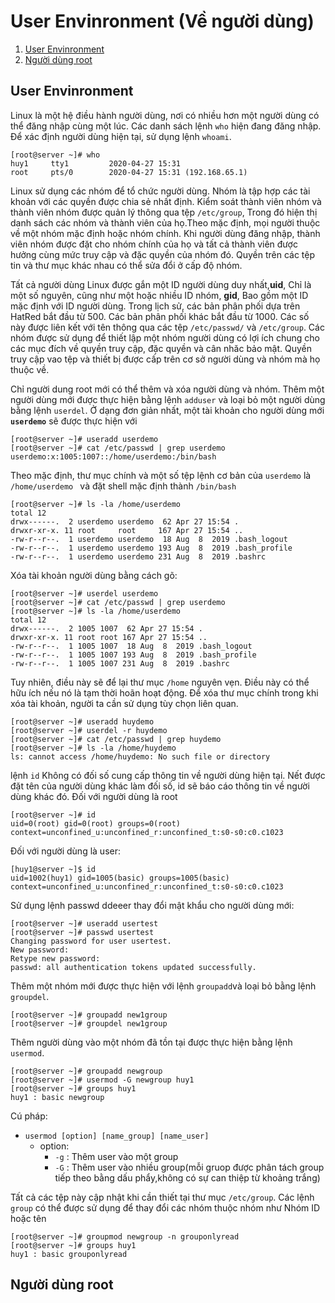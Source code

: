 # User Envinronment (Về người dùng)
1. [User Envinronment](#UserEnvinronment)
2. [Người dùng root](#ngườidùngroot)
## User Envinronment
Linux là một hệ điều hành người dùng, nơi có nhiều hơn một người dùng có thể đăng nhập cùng một lúc. Các danh sách lệnh ``who`` hiện đang đăng nhập. Để xác định người dùng hiện tại, sử dụng lệnh ``whoami``.

``` 
[root@server ~]# who
huy1     tty1         2020-04-27 15:31
root     pts/0        2020-04-27 15:31 (192.168.65.1)
```
Linux sử dụng các nhóm để tổ chức người dùng. Nhóm là tập hợp các tài khoản với các quyền được chia sẻ nhất định. Kiểm soát thành viên nhóm và thành viên nhóm được quản lý thông qua tệp `/etc/group`, Trong đó hiện thị danh sách các nhóm và thành viên của họ.Theo mặc định, mọi người thuộc về một nhóm mặc định hoặc nhóm chính. Khi người dùng đăng nhập, thành viên nhóm được đặt cho nhóm chính của họ và tất cả thành viên được hưởng cùng mức truy cập và đặc quyền của nhóm đó. Quyền trên các tệp tin và thư mục khác nhau có thể sửa đổi ở cấp độ nhóm.

Tất cả người dùng Linux được gắn một ID người dùng duy nhất,**uid**, Chỉ là một số nguyên, cũng như một hoặc nhiều ID nhóm, **gid**, Bao gồm một ID mặc định với ID người dùng. Trong lịch sử, các bản phân phối dựa trên HatRed bắt đầu từ 500. Các bản phân phối khác bắt đầu từ 1000. Các số này được liên kết với tên thông qua các tệp `/etc/passwd/` và `/etc/group`. Các nhóm được sử dụng để thiết lập một nhóm người dùng có lợi ích chung cho các mục đích về quyền truy cập, đặc quyền và cân nhăc bảo mật. Quyền truy cập vao tệp và thiết bị được cấp trên cơ sở người dùng và nhóm mà họ thuộc về.

Chỉ người dung root mới có thể thêm và xóa  người dùng và nhóm. Thêm một người dùng mới được thực hiện bằng lệnh `adduser` và loại bỏ một người dùng bằng lệnh `userdel`. Ở dạng đơn giản nhất, một tài khoản cho người dùng mới **``userdemo``** sẽ được thực hiện với

```
[root@server ~]# useradd userdemo
[root@server ~]# cat /etc/passwd | grep userdemo
userdemo:x:1005:1007::/home/userdemo:/bin/bash
```
Theo mặc định, thư mục chính và một số tệp lệnh cơ bản của `userdemo` là `/home/userdemo ` và đặt shell mặc định thành `/bin/bash`
```
[root@server ~]# ls -la /home/userdemo
total 12
drwx------.  2 userdemo userdemo  62 Apr 27 15:54 .
drwxr-xr-x. 11 root     root     167 Apr 27 15:54 ..
-rw-r--r--.  1 userdemo userdemo  18 Aug  8  2019 .bash_logout
-rw-r--r--.  1 userdemo userdemo 193 Aug  8  2019 .bash_profile
-rw-r--r--.  1 userdemo userdemo 231 Aug  8  2019 .bashrc
```

Xóa tài khoản người dùng bằng cách gõ:

```
[root@server ~]# userdel userdemo
[root@server ~]# cat /etc/passwd | grep userdemo
[root@server ~]# ls -la /home/userdemo
total 12
drwx------.  2 1005 1007  62 Apr 27 15:54 .
drwxr-xr-x. 11 root root 167 Apr 27 15:54 ..
-rw-r--r--.  1 1005 1007  18 Aug  8  2019 .bash_logout
-rw-r--r--.  1 1005 1007 193 Aug  8  2019 .bash_profile
-rw-r--r--.  1 1005 1007 231 Aug  8  2019 .bashrc
```
Tuy nhiên, điều này sẽ để lại thư mục `/home` nguyên vẹn. Điều này có thể hữu ích nếu nó là tạm thời hoãn hoạt động. Để xóa thư mục chính trong khi xóa tài khoản, người ta cần sử dụng tùy chọn liên quan.
```
[root@server ~]# useradd huydemo
[root@server ~]# userdel -r huydemo
[root@server ~]# cat /etc/passwd | grep huydemo
[root@server ~]# ls -la /home/huydemo
ls: cannot access /home/huydemo: No such file or directory
```

lệnh `id` Không có đối số cung cấp thông tin về người dùng hiện tại. Nết được đặt tên của người dùng khác làm đối số, id sẽ báo cáo thông tin về người dùng khác đó.
Đối với người dùng là root
```
[root@server ~]# id
uid=0(root) gid=0(root) groups=0(root) context=unconfined_u:unconfined_r:unconfined_t:s0-s0:c0.c1023
```

Đối với người dùng là user:
```
[huy1@server ~]$ id
uid=1002(huy1) gid=1005(basic) groups=1005(basic) context=unconfined_u:unconfined_r:unconfined_t:s0-s0:c0.c1023
```
Sử dụng lệnh passwd ddeeer thay đổi mật khẩu cho người dùng mới:
```
[root@server ~]# useradd usertest
[root@server ~]# passwd usertest
Changing password for user usertest.
New password:
Retype new password:
passwd: all authentication tokens updated successfully.
```
Thêm một nhóm mới được thực hiện với lệnh `groupadd`và loại bỏ bằng lệnh `groupdel`.
```
[root@server ~]# groupadd new1group
[root@server ~]# groupdel new1group
```

Thêm người dùng vào một nhóm đã tồn tại được thực hiện bằng lệnh `usermod`.
```
[root@server ~]# groupadd newgroup
[root@server ~]# usermod -G newgroup huy1
[root@server ~]# groups huy1
huy1 : basic newgroup
```
Cú pháp:
* `usermod [option] [name_group] [name_user]`
   * option:
     * `-g` : Thêm user vào một group
     * `-G` : Thêm user vào nhiều group(mỗi gruop được phân tách group tiếp theo bằng dấu phẩy,không có sự can thiệp từ khoảng trắng)

Tất cả các tệp này cập nhật khi cần thiết tại thư mục `/etc/group`. Các lệnh ` group` có thể được sử dụng để thay đổi các nhóm thuộc nhóm như Nhóm ID hoặc tên
```
[root@server ~]# groupmod newgroup -n grouponlyread
[root@server ~]# groups huy1
huy1 : basic grouponlyread
```
## Người dùng root